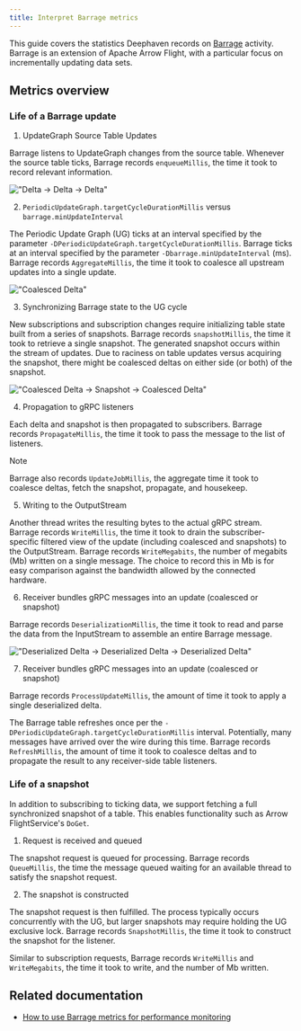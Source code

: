 ```yaml
---
title: Interpret Barrage metrics
---
```


This guide covers the statistics Deephaven records on [Barrage](/barrage/docs) activity. Barrage is an extension of Apache Arrow Flight, with a particular focus on incrementally updating data sets.

## Metrics overview

### Life of a Barrage update

1. UpdateGraph Source Table Updates

Barrage listens to UpdateGraph changes from the source table. Whenever the source table ticks, Barrage records `enqueueMillis`, the time it took to record relevant information.

!["Delta -> Delta -> Delta"](../assets/how-to/barrage-deltas.png)

2. `PeriodicUpdateGraph.targetCycleDurationMillis` versus `barrage.minUpdateInterval`

The Periodic Update Graph (UG) ticks at an interval specified by the parameter `-DPeriodicUpdateGraph.targetCycleDurationMillis`. Barrage ticks at an interval specified by the parameter `-Dbarrage.minUpdateInterval` (ms). Barrage records `AggregateMillis`, the time it took to coalesce all upstream updates into a single update.

!["Coalesced Delta"](../assets/how-to/barrage-coalesced-delta.png)

3. Synchronizing Barrage state to the UG cycle

New subscriptions and subscription changes require initializing table state built from a series of snapshots. Barrage records `snapshotMillis`, the time it took to retrieve a single snapshot. The generated snapshot occurs within the stream of updates. Due to raciness on table updates versus acquiring the snapshot, there might be coalesced deltas on either side (or both) of the snapshot.

!["Coalesced Delta -> Snapshot -> Coalesced Delta"](../assets/how-to/barrage-coalesced-snapshot.png)

4. Propagation to gRPC listeners

Each delta and snapshot is then propagated to subscribers. Barrage records `PropagateMillis`, the time it took to pass the message to the list of listeners.

> [!NOTE]
> Barrage also records `UpdateJobMillis`, the aggregate time it took to coalesce deltas, fetch the snapshot, propagate, and housekeep.

5. Writing to the OutputStream

Another thread writes the resulting bytes to the actual gRPC stream. Barrage records `WriteMillis`, the time it took to drain the subscriber-specific filtered view of the update (including coalesced and snapshots) to the OutputStream. Barrage records `WriteMegabits`, the number of megabits (Mb) written on a single message. The choice to record this in Mb is for easy comparison against the bandwidth allowed by the connected hardware.

6. Receiver bundles gRPC messages into an update (coalesced or snapshot)

Barrage records `DeserializationMillis`, the time it took to read and parse the data from the InputStream to assemble an entire Barrage message.

!["Deserialized Delta -> Deserialized Delta -> Deserialized Delta"](../assets/how-to/barrage-deserialized-deltas.png)

7. Receiver bundles gRPC messages into an update (coalesced or snapshot)

Barrage records `ProcessUpdateMillis`, the amount of time it took to apply a single deserialized delta.

The Barrage table refreshes once per the `-DPeriodicUpdateGraph.targetCycleDurationMillis` interval. Potentially, many messages have arrived over the wire during this time. Barrage records `RefreshMillis`, the amount of time it took to coalesce deltas and to propagate the result to any receiver-side table listeners.

### Life of a snapshot

In addition to subscribing to ticking data, we support fetching a full synchronized snapshot of a table. This enables functionality such as Arrow FlightService's `DoGet`.

1. Request is received and queued

The snapshot request is queued for processing. Barrage records `QueueMillis`, the time the message queued waiting for an available thread to satisfy the snapshot request.

2. The snapshot is constructed

The snapshot request is then fulfilled. The process typically occurs concurrently with the UG, but larger snapshots may require holding the UG exclusive lock. Barrage records `SnapshotMillis`, the time it took to construct the snapshot for the listener.

Similar to subscription requests, Barrage records `WriteMillis` and `WriteMegabits`, the time it took to write, and the number of Mb written.

## Related documentation

- [How to use Barrage metrics for performance monitoring](../how-to-guides/performance/barrage-performance.md)
